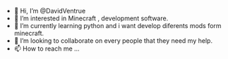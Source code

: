 - 👋 Hi, I’m @DavidVentrue
- 👀 I’m interested in Minecraft , development software.
- 🌱 I’m currently learning python and i want develop diferents mods form minecraft.
- 💞️ I’m looking to collaborate on every people that they need my help.
- 📫 How to reach me ...

<!---
DavidVentrue/DavidVentrue is a ✨ special ✨ repository because its `README.md` (this file) appears on your GitHub profile.
You can click the Preview link to take a look at your changes.
--->

